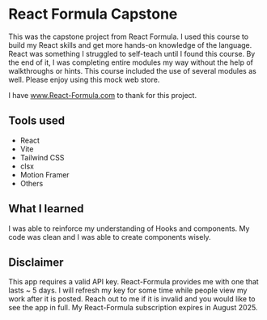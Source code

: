 # React Formula Capstone

This was the capstone project from React Formula. I used this course to build my React skills and get more hands-on knowledge of the language. 
React was something I struggled to self-teach until I found this course. By the end of it, I was completing entire modules my way without the help of walkthroughs or hints. 
This course included the use of several modules as well. Please enjoy using this mock web store.

I have www.React-Formula.com to thank for this project.

## Tools used
- React
- Vite
- Tailwind CSS
- clsx
- Motion Framer
- Others

## What I learned
I was able to reinforce my understanding of Hooks and components. My code was clean and I was able to create components wisely.

## Disclaimer
This app requires a valid API key. React-Formula provides me with one that lasts ~ 5 days. I will refresh my key for some time while people view my work after it is posted. Reach out to me if it is invalid and you would like to see the app in full. My React-Formula subscription expires in August 2025.
